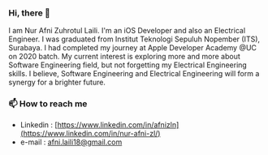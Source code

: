 ### Hi, there 👋

I am Nur Afni Zuhrotul Laili. I'm an iOS Developer and also an Electrical Engineer. I was graduated from Institut Teknologi Sepuluh Nopember (ITS), Surabaya. I had completed my journey at Apple Developer Academy @UC on 2020 batch. My current interest is exploring more and more about Software Engineering field, but not forgetting my Electrical Engineering skills. I believe, Software Engineering and Electrical Engineering will form a synergy for a brighter future.

### 📫 How to reach me

* Linkedin : [https://www.linkedin.com/in/afnizln](https://www.linkedin.com/in/nur-afni-zl/)
* e-mail : [afni.laili18@gmail.com](mailto:afni.laili18@gmail.com)



<!--
**afnizln/afnizln** is a ✨ _special_ ✨ repository because its `README.md` (this file) appears on your GitHub profile.

Here are some ideas to get you started:

- 🔭 I’m currently working on ...
- 🌱 I’m currently learning ...
- 👯 I’m looking to collaborate on ...
- 🤔 I’m looking for help with ...
- 💬 Ask me about ...
- 📫 How to reach me: ...
- 😄 Pronouns: ...
- ⚡ Fun fact: ...
-->

